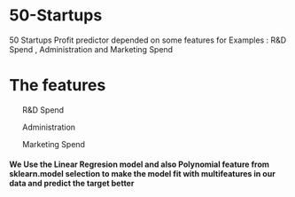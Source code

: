 # 50-Startups
50 Startups Profit predictor depended on some features for Examples : R&amp;D Spend , Administration and Marketing Spend

<h1>The features</h1>
<ls>
  <ul>
    <p>R&amp;D Spend</p>
    <p>Administration</p>
    <p>Marketing Spend</p>
  </ul>
</ls>

<h4>We Use the Linear Regresion model and also Polynomial feature from sklearn.model selection to make the model fit with multifeatures in our data and predict the target better</h4>
